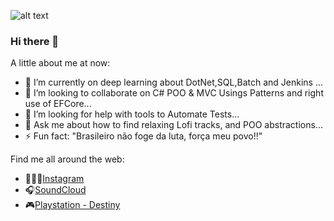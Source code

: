 ![alt text](https://github.githubassets.com/assets/hero-desktop-a38b0fd77b6c.webp)

### Hi there 👋

A little about me at now:

- 🌱 I’m currently on deep learning about DotNet,SQL,Batch and Jenkins ...
- 👯 I’m looking to collaborate on C# POO & MVC Usings Patterns and right use of EFCore...
- 🤔 I’m looking for help with tools to Automate Tests...
- 💬 Ask me about how to find relaxing Lofi tracks, and POO abstractions...
- ⚡ Fun fact: "Brasileiro não foge da luta, força meu povo!!"

Find me all around the web:

   - 👨🏿‍💻<a href="https://www.instagram.com/inacio.dev/" target="_blank">Instagram</a>
   - 🎧<a href="https://soundcloud.com/user-532061929" target="_blank">SoundCloud</a>
   - 🎮<a href="https://www.bungie.net/7/pt-br/User/Profile/2/4611686018516614617?bgn=Inacio_Carvalho" target="_blank">Playstation - Destiny</a> 
